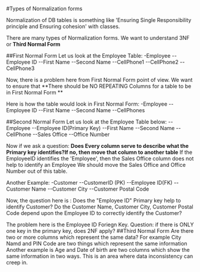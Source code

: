 #Types of Normalization forms

Normalization of DB tables is something like 'Ensuring Single Responsibility principle and Ensuring cohesion' with classes.

There are many types of Normalization forms.
We want to understand 3NF or **Third Normal Form**

##First Normal Form
Let us look at the Employee Table:
-Employee
--Employee ID
--First Name
--Second Name
--CellPhone1
--CellPhone2
--CellPhone3

Now, there is a problem here from First Normal Form point of view.
We want to ensure that **There should be NO REPEATING Columns for a table to be in First Normal Form **

Here is how the table would look in First Normal Form:
-Employee
--Employee ID
--First Name
--Second Name
--CellPhones

##Second Normal Form
Let us look at the Employee Table below:
--Employee
--Employee ID(Primary Key)
--First Name
--Second Name
--CellPhone
--Sales Office
--Office Number

Now if we ask a question:
**Does Every column serve to describe what the Primary key identifies?If no, then move that column to another table**
If the EmployeeID identifies the 'Employee', then the Sales Office column does not help to identify an Employee
We should move the Sales Office and Office Number out of this table.

Another Example:
-Customer
--CustomerID (PK)
--Employee ID(FK)
--Customer Name
--Customer City
--Customer Postal Code

Now, the question here is : Does the "Employee ID" Primary key help to identify Customer? Do the Customer Name, Customer City, Customer Postal Code depend upon the Employee ID to correctly identify the Customer?

The problem here is the Employee ID Foriegn Key.
Question: if there is ONLY one key in the primary key, does 2NF apply?
##Third Normal Form
Are there two or more columns which represent the same data?
For example City Namd and PIN Code are two things which represent the same information
Another example is Age and Date of birth are two columns which show the same information in two ways.
This is an area where data inconsistency can creep in.


